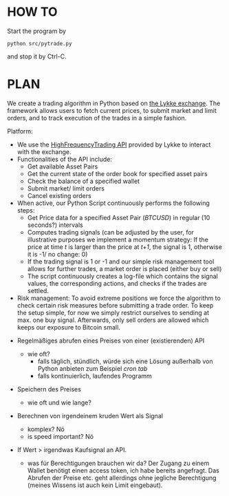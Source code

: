 # HOW TO

Start the program by
```
python src/pytrade.py
```
and stop it by Ctrl-C.

# PLAN

We create a trading algorithm in Python based on [the Lykke exchange](https://www.lykke.com/). The framework allows users to fetch current prices, to submit market and limit orders, and to track execution of the trades in a simple fashion. 

Platform:
  - We use the [HighFrequencyTrading API](https://hft-service-dev.lykkex.net/swagger/ui/index.html) provided by Lykke to interact with the exchange.
  - Functionalities of the API include:
    - Get available Asset Pairs 
    - Get the current state of the order book for specified asset pairs
    - Check the balance of a specified wallet
    - Submit market/ limit orders
    - Cancel existing orders
  - When active, our Python Script continuously performs the following steps:
    - Get Price data for a specified Asset Pair (*BTCUSD*) in regular (10 seconds?) intervals
    - Computes trading signals (can be adjusted by the user, for illustrative purposes we implement a momentum strategy: If the    price at time *t* is larger than the price at *t+1*, the signal is 1, otherwise it is -1/ no change: 0)
    - If the trading signal is 1 or -1 and our simple risk management tool allows for further trades, a market order is placed (either buy or sell)
    - The script continuously creates a log-file which contains the signal values, the corresponding actions, and checks if the trades are settled.
  - Risk management: To avoid extreme positions we force the algorithm to check certain risk measures before submitting a trade order. To keep the setup simple, for now we simply restrict ourselves to sending at max. one buy signal. Afterwards, only sell orders are allowed which keeps our exposure to Bitcoin small. 
* Regelmäßiges abrufen eines Preises von einer (existierenden) API
  - wie oft?
    - falls täglich, stündlich, würde sich eine Lösung außerhalb von Python anbieten zum Beispiel *cron tab*
    - falls kontinuierlich, laufendes Programm
* Speichern des Preises
    - wie oft und wie lange?

* Berechnen von irgendeinem kruden Wert als Signal
    - komplex? Nö
    - is speed important? Nö
* If Wert > irgendwas Kaufsignal an API.
    - was für Berechtigungen brauchen wir da? Der Zugang zu einem Wallet benötigt einen access token, ich habe bereits angefragt. Das Abrufen der Preise etc. geht allerdings ohne jegliche Berechtigung (meines Wissens ist auch kein Limit eingebaut).
